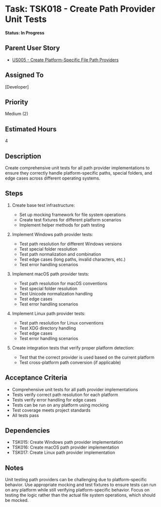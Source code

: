 <!-- filepath: d:\Repos\balatro-save-load\work-management\open\TSK018-Create-Path-Provider-Unit-Tests.md -->
# Task: TSK018 - Create Path Provider Unit Tests

**Status: In Progress**

## Parent User Story

- [US005 - Create Platform-Specific File Path Providers](US005-Create-Platform-Specific-File-Path-Providers.md)

## Assigned To

[Developer]

## Priority

Medium (2)

## Estimated Hours

4

## Description

Create comprehensive unit tests for all path provider implementations to ensure they correctly handle platform-specific paths, special folders, and edge cases across different operating systems.

## Steps

1. Create base test infrastructure:
   - Set up mocking framework for file system operations
   - Create test fixtures for different platform scenarios
   - Implement helper methods for path testing

2. Implement Windows path provider tests:
   - Test path resolution for different Windows versions
   - Test special folder resolution
   - Test path normalization and combination
   - Test edge cases (long paths, invalid characters, etc.)
   - Test error handling scenarios

3. Implement macOS path provider tests:
   - Test path resolution for macOS conventions
   - Test special folder resolution
   - Test Unicode normalization handling
   - Test edge cases
   - Test error handling scenarios

4. Implement Linux path provider tests:
   - Test path resolution for Linux conventions
   - Test XDG directory handling
   - Test edge cases
   - Test error handling scenarios

5. Create integration tests that verify proper platform detection:
   - Test that the correct provider is used based on the current platform
   - Test cross-platform path conversion (if applicable)

## Acceptance Criteria

- Comprehensive unit tests for all path provider implementations
- Tests verify correct path resolution for each platform
- Tests verify error handling for edge cases
- Tests can be run on any platform using mocking
- Test coverage meets project standards
- All tests pass

## Dependencies

- TSK015: Create Windows path provider implementation
- TSK016: Create macOS path provider implementation
- TSK017: Create Linux path provider implementation

## Notes

Unit testing path providers can be challenging due to platform-specific behavior. Use appropriate mocking and test fixtures to ensure tests can run on any platform while still verifying platform-specific behavior. Focus on testing the logic rather than the actual file system operations, which should be mocked.
